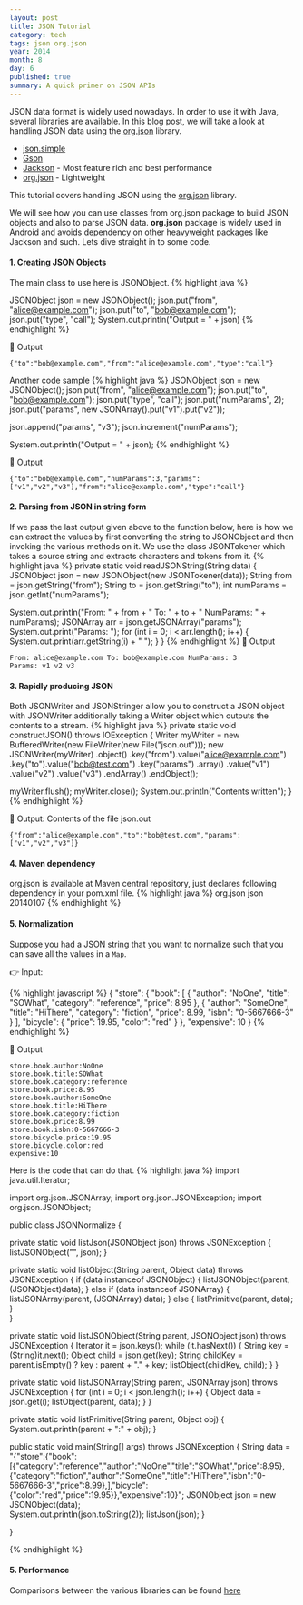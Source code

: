 ```yaml
---
layout: post
title: JSON Tutorial
category: tech
tags: json org.json
year: 2014
month: 8
day: 6
published: true
summary: A quick primer on JSON APIs
---
```


JSON data format is widely used nowadays. In order to use it with Java, several libraries are available. In this blog post, we will take a look at handling JSON data using the [org.json](http://www.json.org/java/index.html) library.

 - [json.simple](http://code.google.com/p/json-simple)
 - [Gson](http://code.google.com/p/google-gson)
 - [Jackson](http://wiki.fasterxml.com/JacksonHome) - Most feature rich and best performance
 - [org.json](http://www.json.org/java/index.html)  - Lightweight

This tutorial covers handling JSON using the [org.json](http://www.json.org/java/index.html) library.

We will see how you can use classes from org.json package to build JSON objects and also to parse JSON data.
<strong>org.json</strong> package is widely used in Android and avoids dependency on other heavyweight packages like Jackson and such.
Lets dive straight in to some code.

#### 1. Creating JSON Objects
The main class to use here is JSONObject.
{% highlight java %}

JSONObject json = new JSONObject();
json.put("from", "alice@example.com");
json.put("to", "bob@example.com");
json.put("type", "call");
System.out.println("Output = " + json)
{% endhighlight %}


:key: Output

    {"to":"bob@example.com","from":"alice@example.com","type":"call"}

Another code sample
{% highlight java  %}
JSONObject json = new JSONObject();
json.put("from", "alice@example.com");
json.put("to", "bob@example.com");
json.put("type", "call");
json.put("numParams", 2);
json.put("params", new JSONArray().put("v1").put("v2"));

json.append("params", "v3");
json.increment("numParams");

System.out.println("Output = " + json);
{% endhighlight %}

:key: Output

    {"to":"bob@example.com","numParams":3,"params":["v1","v2","v3"],"from":"alice@example.com","type":"call"}

#### 2. Parsing from JSON in string form
If we pass the last output given above to the function below, here is how we can extract the values by first converting the string to JSONObject and then invoking the various methods on it.
We use the class JSONTokener which takes a source string and extracts characters and tokens from it.
{% highlight java  %}
private static void readJSONString(String data) {
  JSONObject json = new JSONObject(new JSONTokener(data));
  String from = json.getString("from");
  String to = json.getString("to");
  int numParams = json.getInt("numParams");

  System.out.println("From: " + from + " To: " + to + " NumParams: " + numParams);
  JSONArray arr = json.getJSONArray("params");
  System.out.print("Params: ");
  for (int i = 0; i < arr.length(); i++) {
    System.out.print(arr.getString(i) + " ");
  }
}
{% endhighlight %}
:key: Output

	From: alice@example.com To: bob@example.com NumParams: 3
	Params: v1 v2 v3


#### 3. Rapidly producing JSON
Both JSONWriter and JSONStringer allow you to construct a JSON object with JSONWriter additionally taking a Writer object which outputs the contents to a stream.
{% highlight java  %}
private static void constructJSON() throws IOException {
  Writer myWriter = new BufferedWriter(new FileWriter(new File("json.out")));
  new JSONWriter(myWriter)
    .object()
      .key("from").value("alice@example.com")
      .key("to").value("bob@test.com")
      .key("params")
        .array()
          .value("v1")
          .value("v2")
          .value("v3")
        .endArray()
    .endObject();

  myWriter.flush();
  myWriter.close();
  System.out.println("Contents written");
}
{% endhighlight %}

:key: Output: Contents of the file json.out

	{"from":"alice@example.com","to":"bob@test.com","params":["v1","v2","v3"]}

#### 4. Maven dependency
org.json is available at Maven central repository, just declares following dependency in your pom.xml file.
{% highlight java  %}
<dependency>
  <groupId>org.json</groupId>
  <artifactId>json</artifactId>
  <version>20140107</version>
</dependency>
{% endhighlight %}


#### 5. Normalization

Suppose you had a JSON string that you want to normalize such that you can save all the values in a `Map`.

:point_right: Input:

{% highlight javascript  %}
{
  "store": {
    "book": [
      {
        "author": "NoOne",
        "title": "SOWhat",
        "category": "reference",
        "price": 8.95
      },
      {
        "author": "SomeOne",
        "title": "HiThere",
        "category": "fiction",
        "price": 8.99,
        "isbn": "0-5667666-3"
      }
    ],
    "bicycle": {
      "price": 19.95,
      "color": "red"
    }
  },
  "expensive": 10
}
{% endhighlight %}

:key: Output

    store.book.author:NoOne
    store.book.title:SOWhat
    store.book.category:reference
    store.book.price:8.95
    store.book.author:SomeOne
    store.book.title:HiThere
    store.book.category:fiction
    store.book.price:8.99
    store.book.isbn:0-5667666-3
    store.bicycle.price:19.95
    store.bicycle.color:red
    expensive:10


Here is the code that can do that.
{% highlight java  %}
import java.util.Iterator;

import org.json.JSONArray;
import org.json.JSONException;
import org.json.JSONObject;


public class JSONNormalize {

  private static void listJson(JSONObject json) throws JSONException {
    listJSONObject("", json);
  }

  private static void listObject(String parent, Object data) throws JSONException {
    if (data instanceof JSONObject) {
      listJSONObject(parent, (JSONObject)data);
    } else if (data instanceof JSONArray) {
      listJSONArray(parent, (JSONArray) data);
    } else {
      listPrimitive(parent, data);
    }    
  }

  private static void listJSONObject(String parent, JSONObject json) throws JSONException {
    Iterator it = json.keys();
    while (it.hasNext()) {
      String key = (String)it.next();
      Object child = json.get(key);
      String childKey = parent.isEmpty() ? key : parent + "." + key;
      listObject(childKey, child);
    }
  }

  private static void listJSONArray(String parent, JSONArray json) throws JSONException {
    for (int i = 0; i < json.length(); i++) {
      Object data = json.get(i);
      listObject(parent, data);
    }
  }

  private static void listPrimitive(String parent, Object obj) {
    System.out.println(parent + ":"  + obj);
  }

  public static void main(String[] args) throws JSONException {
    String data = "{\"store\":{\"book\":[{\"category\":\"reference\",\"author\":\"NoOne\",\"title\":\"SOWhat\",\"price\":8.95},{\"category\":\"fiction\",\"author\":\"SomeOne\",\"title\":\"HiThere\",\"isbn\":\"0-5667666-3\",\"price\":8.99},],\"bicycle\":{\"color\":\"red\",\"price\":19.95}},\"expensive\":10}";
    JSONObject json = new JSONObject(data);    
    System.out.println(json.toString(2));
    listJson(json);
  }

}

{% endhighlight %}


#### 5. Performance
Comparisons between the various libraries can be found <a href="http://eclipsesource.com/blogs/2013/04/18/minimal-json-parser-for-java/" title="here" target="_blank">here</a>
